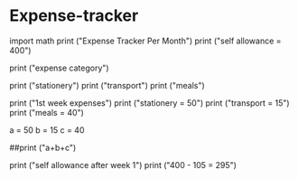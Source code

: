 # Expense-tracker
import math
print ("Expense Tracker Per Month")
print ("self allowance = 400")




print ("expense category")

print ("stationery")
print ("transport")
print ("meals")

print ("1st week expenses")
print ("stationery = 50")
print ("transport = 15")
print ("meals = 40")

a = 50
b = 15
c = 40

 
##print ("a+b+c")

print ("self allowance after week 1")
print ("400 - 105 = 295")
